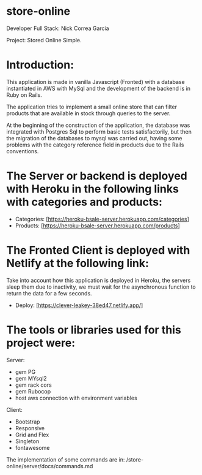 # store-online

Developer Full Stack: Nick Correa Garcia

Project: Stored Online Simple.

# Introduction:

This application is made in vanilla Javascript (Fronted) with a database instantiated in AWS with MySql and the development of the backend is in Ruby on Rails.

The application tries to implement a small online store that can filter products that are available in stock through queries to the server.

At the beginning of the construction of the application, the database was integrated with Postgres Sql to perform basic tests satisfactorily, but then the migration of the databases to mysql was carried out, having some problems with the category reference field in products due to the Rails conventions.

# The Server or backend is deployed with Heroku in the following links with categories and products:

- Categories: [https://heroku-bsale-server.herokuapp.com/categories]
- Products: [https://heroku-bsale-server.herokuapp.com/products]

# The Fronted Client is deployed with Netlify at the following link:

Take into account how this application is deployed in Heroku, the servers sleep them due to inactivity, we must wait for the asynchronous function to return the data for a few seconds.

- Deploy: [https://clever-leakey-38ed47.netlify.app/]

# The tools or libraries used for this project were:

Server:

- gem PG
- gem MYsql2
- gem rack cors
- gem Rubocop
- host aws connection with environment variables

Client:

- Bootstrap
- Responsive
- Grid and Flex
- Singleton
- fontawesome

The implementation of some commands are in:
/store-online/server/docs/commands.md
